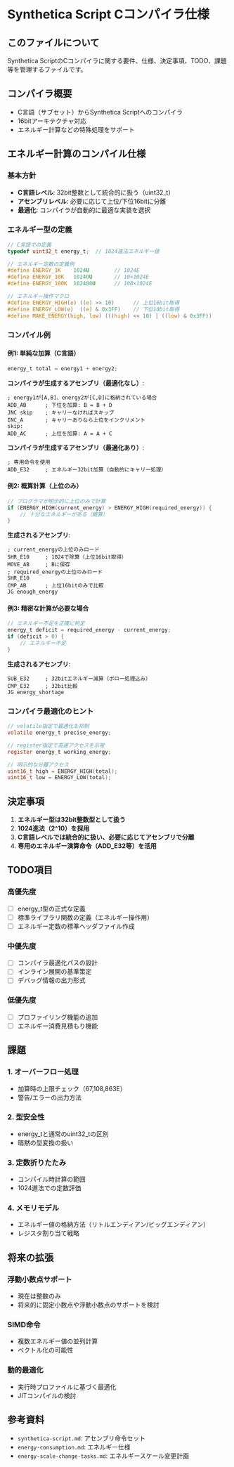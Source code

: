 # Synthetica Script Cコンパイラ仕様

## このファイルについて

Synthetica ScriptのCコンパイラに関する要件、仕様、決定事項、TODO、課題等を管理するファイルです。

## コンパイラ概要

- C言語（サブセット）からSynthetica Scriptへのコンパイラ
- 16bitアーキテクチャ対応
- エネルギー計算などの特殊処理をサポート

## エネルギー計算のコンパイル仕様

### 基本方針

- **C言語レベル**: 32bit整数として統合的に扱う（uint32_t）
- **アセンブリレベル**: 必要に応じて上位/下位16bitに分離
- **最適化**: コンパイラが自動的に最適な実装を選択

### エネルギー型の定義

```c
// C言語での定義
typedef uint32_t energy_t;  // 1024進法エネルギー値

// エネルギー定数の定義例
#define ENERGY_1K    1024U        // 1024E
#define ENERGY_10K   10240U       // 10×1024E
#define ENERGY_100K  102400U      // 100×1024E

// エネルギー操作マクロ
#define ENERGY_HIGH(e) ((e) >> 10)      // 上位16bit取得
#define ENERGY_LOW(e)  ((e) & 0x3FF)    // 下位10bit取得
#define MAKE_ENERGY(high, low) (((high) << 10) | ((low) & 0x3FF))
```

### コンパイル例

#### 例1: 単純な加算（C言語）
```c
energy_t total = energy1 + energy2;
```

**コンパイラが生成するアセンブリ（最適化なし）**:
```assembly
; energy1が[A,B]、energy2が[C,D]に格納されている場合
ADD_AB      ; 下位を加算: B = B + D
JNC skip    ; キャリーなければスキップ
INC_A       ; キャリーありなら上位をインクリメント
skip:
ADD_AC      ; 上位を加算: A = A + C
```

**コンパイラが生成するアセンブリ（最適化あり）**:
```assembly
; 専用命令を使用
ADD_E32     ; エネルギー32bit加算（自動的にキャリー処理）
```

#### 例2: 概算計算（上位のみ）
```c
// プログラマが明示的に上位のみで計算
if (ENERGY_HIGH(current_energy) > ENERGY_HIGH(required_energy)) {
    // 十分なエネルギーがある（概算）
}
```

**生成されるアセンブリ**:
```assembly
; current_energyの上位のみロード
SHR_E10     ; 1024で除算（上位16bit取得）
MOVE_AB     ; Bに保存
; required_energyの上位のみロード  
SHR_E10
CMP_AB      ; 上位16bitのみで比較
JG enough_energy
```

#### 例3: 精密な計算が必要な場合
```c
// エネルギー不足を正確に判定
energy_t deficit = required_energy - current_energy;
if (deficit > 0) {
    // エネルギー不足
}
```

**生成されるアセンブリ**:
```assembly
SUB_E32     ; 32bitエネルギー減算（ボロー処理込み）
CMP_E32     ; 32bit比較
JG energy_shortage
```

### コンパイラ最適化のヒント

```c
// volatile指定で最適化を抑制
volatile energy_t precise_energy;

// register指定で高速アクセスを示唆  
register energy_t working_energy;

// 明示的な分離アクセス
uint16_t high = ENERGY_HIGH(total);
uint16_t low = ENERGY_LOW(total);
```

## 決定事項

1. **エネルギー型は32bit整数型として扱う**
2. **1024進法（2^10）を採用**
3. **C言語レベルでは統合的に扱い、必要に応じてアセンブリで分離**
4. **専用のエネルギー演算命令（ADD_E32等）を活用**

## TODO項目

### 高優先度
- [ ] energy_t型の正式な定義
- [ ] 標準ライブラリ関数の定義（エネルギー操作用）
- [ ] エネルギー定数の標準ヘッダファイル作成

### 中優先度
- [ ] コンパイラ最適化パスの設計
- [ ] インライン展開の基準策定
- [ ] デバッグ情報の出力形式

### 低優先度
- [ ] プロファイリング機能の追加
- [ ] エネルギー消費見積もり機能

## 課題

### 1. オーバーフロー処理
- 加算時の上限チェック（67,108,863E）
- 警告/エラーの出力方法

### 2. 型安全性
- energy_tと通常のuint32_tの区別
- 暗黙の型変換の扱い

### 3. 定数折りたたみ
- コンパイル時計算の範囲
- 1024進法での定数評価

### 4. メモリモデル
- エネルギー値の格納方法（リトルエンディアン/ビッグエンディアン）
- レジスタ割り当て戦略

## 将来の拡張

### 浮動小数点サポート
- 現在は整数のみ
- 将来的に固定小数点や浮動小数点のサポートを検討

### SIMD命令
- 複数エネルギー値の並列計算
- ベクトル化の可能性

### 動的最適化
- 実行時プロファイルに基づく最適化
- JITコンパイルの検討

## 参考資料

- `synthetica-script.md`: アセンブリ命令セット
- `energy-consumption.md`: エネルギー仕様
- `energy-scale-change-tasks.md`: エネルギースケール変更計画